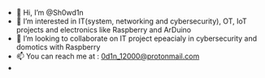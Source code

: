 - 👋 Hi, I’m @Sh0wd1n
- 👀 I’m interested in IT(system, networking and cybersecurity), OT, IoT projects and electronics like Raspberry and ArDuino
- 💞️ I’m looking to collaborate on IT project epeacialy in cybersecurity and domotics with Raspberry 
- 📫 You can reach me at : 0d1n_12000@protonmail.com
- 

<!---
Sh0wd1n/Sh0wd1n is a ✨ special ✨ repository because its `README.md` (this file) appears on your GitHub profile.
You can click the Preview link to take a look at your changes.
--->
